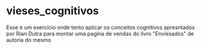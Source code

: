 # vieses_cognitivos
Esse é um exercício onde tento aplicar os conceitos cognitivos apresntados por Rian Dutra para montar uma pagina de vendas do livro "Enviesados" de autoria do mesmo
